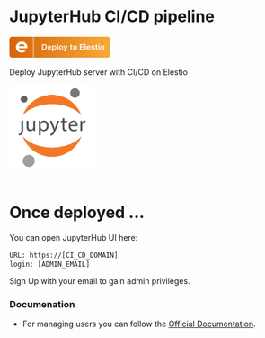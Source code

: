 # JupyterHub CI/CD pipeline

<a href="https://dash.elest.io/deploy?source=cicd&social=dockerCompose&url=https://github.com/elestio-examples/jupyterhub"><img src="deploy-on-elestio.png" alt="Deploy on Elest.io" width="180px" /></a>

Deploy JupyterHub server with CI/CD on Elestio

<img src="jupyterhub.png" style='width: 30%;'/>
<br/>
<br/>

# Once deployed ...

You can open JupyterHub UI here:

    URL: https://[CI_CD_DOMAIN]
    login: [ADMIN_EMAIL]

Sign Up with your email to gain admin privileges.

### Documenation

- For managing users you can follow the [Official Documentation](https://jupyterhub.readthedocs.io/en/stable/tutorial/getting-started/authenticators-users-basics.html).